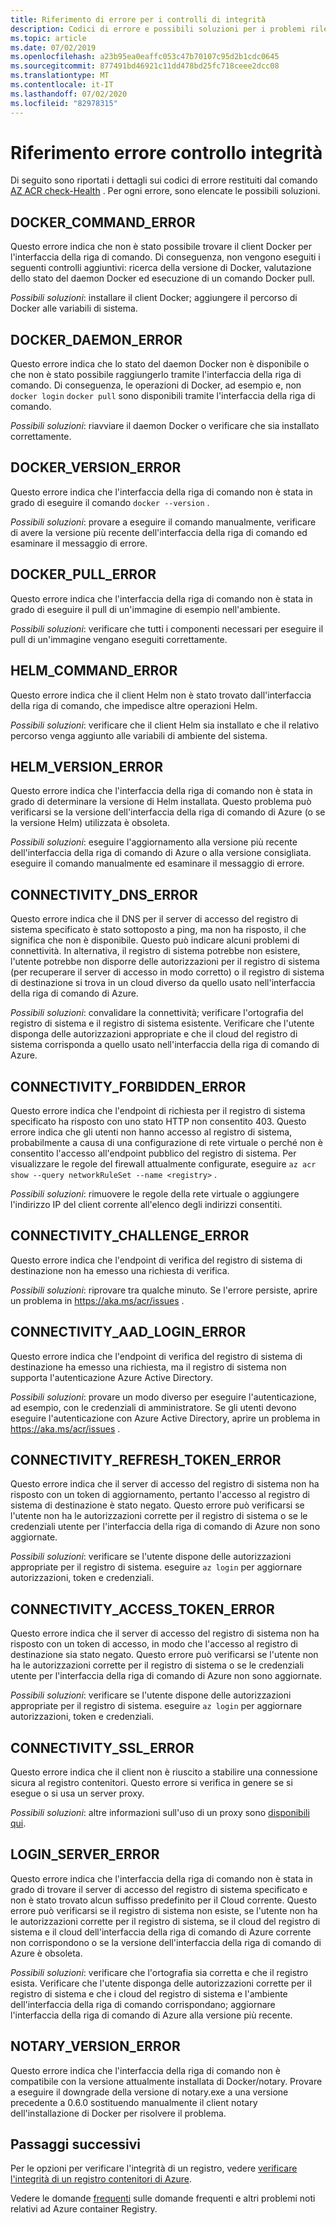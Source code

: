```yaml
---
title: Riferimento di errore per i controlli di integrità
description: Codici di errore e possibili soluzioni per i problemi rilevati mediante l'esecuzione del comando AZ ACR check-Health Diagnostic in Azure Container Registry
ms.topic: article
ms.date: 07/02/2019
ms.openlocfilehash: a23b95ea0eaffc053c47b70107c95d2b1cdc0645
ms.sourcegitcommit: 877491bd46921c11dd478bd25fc718ceee2dcc08
ms.translationtype: MT
ms.contentlocale: it-IT
ms.lasthandoff: 07/02/2020
ms.locfileid: "82978315"
---
```

# <a name="health-check-error-reference"></a>Riferimento errore controllo integrità

Di seguito sono riportati i dettagli sui codici di errore restituiti dal comando [AZ ACR check-Health][az-acr-check-health] . Per ogni errore, sono elencate le possibili soluzioni.

## <a name="docker_command_error"></a>DOCKER_COMMAND_ERROR

Questo errore indica che non è stato possibile trovare il client Docker per l'interfaccia della riga di comando. Di conseguenza, non vengono eseguiti i seguenti controlli aggiuntivi: ricerca della versione di Docker, valutazione dello stato del daemon Docker ed esecuzione di un comando Docker pull.

*Possibili soluzioni*: installare il client Docker; aggiungere il percorso di Docker alle variabili di sistema.

## <a name="docker_daemon_error"></a>DOCKER_DAEMON_ERROR

Questo errore indica che lo stato del daemon Docker non è disponibile o che non è stato possibile raggiungerlo tramite l'interfaccia della riga di comando. Di conseguenza, le operazioni di Docker, ad esempio e, non `docker login` `docker pull` sono disponibili tramite l'interfaccia della riga di comando.

*Possibili soluzioni*: riavviare il daemon Docker o verificare che sia installato correttamente.

## <a name="docker_version_error"></a>DOCKER_VERSION_ERROR

Questo errore indica che l'interfaccia della riga di comando non è stata in grado di eseguire il comando `docker --version` .

*Possibili soluzioni*: provare a eseguire il comando manualmente, verificare di avere la versione più recente dell'interfaccia della riga di comando ed esaminare il messaggio di errore.

## <a name="docker_pull_error"></a>DOCKER_PULL_ERROR

Questo errore indica che l'interfaccia della riga di comando non è stata in grado di eseguire il pull di un'immagine di esempio nell'ambiente.

*Possibili soluzioni*: verificare che tutti i componenti necessari per eseguire il pull di un'immagine vengano eseguiti correttamente.

## <a name="helm_command_error"></a>HELM_COMMAND_ERROR

Questo errore indica che il client Helm non è stato trovato dall'interfaccia della riga di comando, che impedisce altre operazioni Helm.

*Possibili soluzioni*: verificare che il client Helm sia installato e che il relativo percorso venga aggiunto alle variabili di ambiente del sistema.

## <a name="helm_version_error"></a>HELM_VERSION_ERROR

Questo errore indica che l'interfaccia della riga di comando non è stata in grado di determinare la versione di Helm installata. Questo problema può verificarsi se la versione dell'interfaccia della riga di comando di Azure (o se la versione Helm) utilizzata è obsoleta.

*Possibili soluzioni*: eseguire l'aggiornamento alla versione più recente dell'interfaccia della riga di comando di Azure o alla versione consigliata. eseguire il comando manualmente ed esaminare il messaggio di errore.

## <a name="connectivity_dns_error"></a>CONNECTIVITY_DNS_ERROR

Questo errore indica che il DNS per il server di accesso del registro di sistema specificato è stato sottoposto a ping, ma non ha risposto, il che significa che non è disponibile. Questo può indicare alcuni problemi di connettività. In alternativa, il registro di sistema potrebbe non esistere, l'utente potrebbe non disporre delle autorizzazioni per il registro di sistema (per recuperare il server di accesso in modo corretto) o il registro di sistema di destinazione si trova in un cloud diverso da quello usato nell'interfaccia della riga di comando di Azure.

*Possibili soluzioni*: convalidare la connettività; verificare l'ortografia del registro di sistema e il registro di sistema esistente. Verificare che l'utente disponga delle autorizzazioni appropriate e che il cloud del registro di sistema corrisponda a quello usato nell'interfaccia della riga di comando di Azure.

## <a name="connectivity_forbidden_error"></a>CONNECTIVITY_FORBIDDEN_ERROR

Questo errore indica che l'endpoint di richiesta per il registro di sistema specificato ha risposto con uno stato HTTP non consentito 403. Questo errore indica che gli utenti non hanno accesso al registro di sistema, probabilmente a causa di una configurazione di rete virtuale o perché non è consentito l'accesso all'endpoint pubblico del registro di sistema. Per visualizzare le regole del firewall attualmente configurate, eseguire `az acr show --query networkRuleSet --name <registry>` .

*Possibili soluzioni*: rimuovere le regole della rete virtuale o aggiungere l'indirizzo IP del client corrente all'elenco degli indirizzi consentiti.

## <a name="connectivity_challenge_error"></a>CONNECTIVITY_CHALLENGE_ERROR

Questo errore indica che l'endpoint di verifica del registro di sistema di destinazione non ha emesso una richiesta di verifica.

*Possibili soluzioni*: riprovare tra qualche minuto. Se l'errore persiste, aprire un problema in https://aka.ms/acr/issues .

## <a name="connectivity_aad_login_error"></a>CONNECTIVITY_AAD_LOGIN_ERROR

Questo errore indica che l'endpoint di verifica del registro di sistema di destinazione ha emesso una richiesta, ma il registro di sistema non supporta l'autenticazione Azure Active Directory.

*Possibili soluzioni*: provare un modo diverso per eseguire l'autenticazione, ad esempio, con le credenziali di amministratore. Se gli utenti devono eseguire l'autenticazione con Azure Active Directory, aprire un problema in https://aka.ms/acr/issues .

## <a name="connectivity_refresh_token_error"></a>CONNECTIVITY_REFRESH_TOKEN_ERROR

Questo errore indica che il server di accesso del registro di sistema non ha risposto con un token di aggiornamento, pertanto l'accesso al registro di sistema di destinazione è stato negato. Questo errore può verificarsi se l'utente non ha le autorizzazioni corrette per il registro di sistema o se le credenziali utente per l'interfaccia della riga di comando di Azure non sono aggiornate.

*Possibili soluzioni*: verificare se l'utente dispone delle autorizzazioni appropriate per il registro di sistema. eseguire `az login` per aggiornare autorizzazioni, token e credenziali.

## <a name="connectivity_access_token_error"></a>CONNECTIVITY_ACCESS_TOKEN_ERROR

Questo errore indica che il server di accesso del registro di sistema non ha risposto con un token di accesso, in modo che l'accesso al registro di destinazione sia stato negato. Questo errore può verificarsi se l'utente non ha le autorizzazioni corrette per il registro di sistema o se le credenziali utente per l'interfaccia della riga di comando di Azure non sono aggiornate.

*Possibili soluzioni*: verificare se l'utente dispone delle autorizzazioni appropriate per il registro di sistema. eseguire `az login` per aggiornare autorizzazioni, token e credenziali.

## <a name="connectivity_ssl_error"></a>CONNECTIVITY_SSL_ERROR

Questo errore indica che il client non è riuscito a stabilire una connessione sicura al registro contenitori. Questo errore si verifica in genere se si esegue o si usa un server proxy.

*Possibili soluzioni*: altre informazioni sull'uso di un proxy sono [disponibili qui](https://github.com/Azure/azure-cli/blob/master/doc/use_cli_effectively.md#working-behind-a-proxy).

## <a name="login_server_error"></a>LOGIN_SERVER_ERROR

Questo errore indica che l'interfaccia della riga di comando non è stata in grado di trovare il server di accesso del registro di sistema specificato e non è stato trovato alcun suffisso predefinito per il Cloud corrente. Questo errore può verificarsi se il registro di sistema non esiste, se l'utente non ha le autorizzazioni corrette per il registro di sistema, se il cloud del registro di sistema e il cloud dell'interfaccia della riga di comando di Azure corrente non corrispondono o se la versione dell'interfaccia della riga di comando di Azure è obsoleta.

*Possibili soluzioni*: verificare che l'ortografia sia corretta e che il registro esista. Verificare che l'utente disponga delle autorizzazioni corrette per il registro di sistema e che i cloud del registro di sistema e l'ambiente dell'interfaccia della riga di comando corrispondano; aggiornare l'interfaccia della riga di comando di Azure alla versione più recente.

## <a name="notary_version_error"></a>NOTARY_VERSION_ERROR

Questo errore indica che l'interfaccia della riga di comando non è compatibile con la versione attualmente installata di Docker/notary. Provare a eseguire il downgrade della versione di notary.exe a una versione precedente a 0.6.0 sostituendo manualmente il client notary dell'installazione di Docker per risolvere il problema.

## <a name="next-steps"></a>Passaggi successivi

Per le opzioni per verificare l'integrità di un registro, vedere [verificare l'integrità di un registro contenitori di Azure](container-registry-check-health.md).

Vedere le domande [frequenti](container-registry-faq.md) sulle domande frequenti e altri problemi noti relativi ad Azure container Registry.





<!-- LINKS - internal -->
[az-acr-check-health]: /cli/azure/acr#az-acr-check-health
